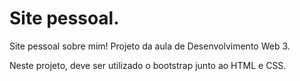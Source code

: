 # Site pessoal.

Site pessoal sobre mim! Projeto da aula de Desenvolvimento Web 3. 

Neste projeto, deve ser utilizado o bootstrap junto ao HTML e CSS. 
